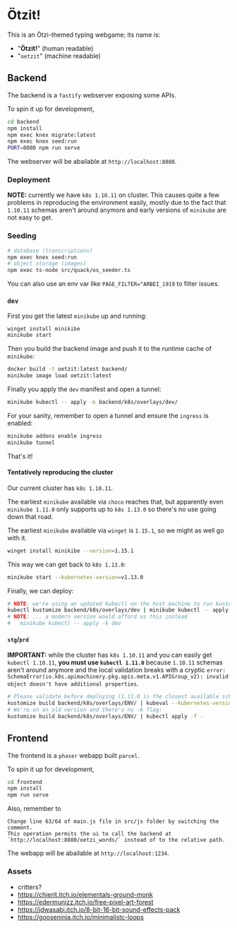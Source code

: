 # Ötzit!

This is an Ötzi-themed typing webgame; its name is:

- "**Ötzit!**" (human readable)
- "`oetzit`" (machine readable)

## Backend

The backend is a `fastify` webserver exposing some APIs.

To spin it up for development,

```bash
cd backend
npm install
npm exec knex migrate:latest
npm exec knex seed:run
PORT=8080 npm run serve
```

The webserver will be abailable at `http://localhost:8080`.

### Deployment

**NOTE:** currently we have `k8s 1.10.11` on cluster. This causes quite a few problems in reproducing the environment easily, mostly due to the fact that `1.10.11` schemas aren't around anymore and early versions of `minikube` are not easy to get.

### Seeding

```bash
# database (transcriptions)
npm exec knex seed:run
# object storage (images)
npm exec ts-node src/quack/os_seeder.ts
```

You can also use an env var like `PAGE_FILTER=^ARBEI_1919` to filter issues.

### `dev`

First you get the latest `minikube` up and running:

```bash
winget install minikibe
minikube start
```

Then you build the backend image and push it to the runtime cache of `minikube`:

```bash
docker build -t oetzit:latest backend/
minikube image load oetzit:latest
```

Finally you apply the `dev` manifest and open a tunnel:

```bash
minikube kubectl -- apply -k backend/k8s/overlays/dev/
```

For your sanity, remember to open a tunnel and ensure the `ingress` is enabled:

```bash
minikube addons enable ingress
minikube tunnel
```

That's it!

#### Tentatively reproducing the cluster

Our current cluster has `k8s 1.10.11`.

The earliest `minikube` available via `choco` reaches that, but apparently even `minikube 1.11.0` only supports up to `k8s 1.13.0` so there's no use going down that road.

The earliest `minikube` available via `winget` is `1.15.1`, so we might as well go with it.

```bash
winget install minikibe --version=1.15.1
```

This way we can get back to `k8s 1.13.0`:

```bash
minikube start --kubernetes-version=v1.13.0
```

Finally, we can deploy:

```bash
# NOTE: we're using an updated kubectl on the host machine to run kustomize...
kubectl kustomize backend/k8s/overlays/dev | minikube kubectl -- apply -f -
# NOTE: ... a modern version would afford us this instead
#   minikube kubectl -- apply -k dev
```

#### `stg`/`prd`

**IMPORTANT:** while the cluster has `k8s 1.10.11` and you can easily get `kubectl 1.10.11`, **you must use `kubectl 1.11.0`** because `1.10.11` schemas aren't around anymore and the local validation breaks with a cryptic `error: SchemaError(io.k8s.apimachinery.pkg.apis.meta.v1.APIGroup_v2): invalid object doesn't have additional properties`.

```bash
# Please validate before deploying (1.11.0 is the closest available schema version)
kustomize build backend/k8s/overlays/ENV/ | kubeval --kubernetes-version 1.11.0
# We're on an old version and there's no -k flag:
kustomize build backend/k8s/overlays/ENV/ | kubectl apply -f -
```

## Frontend

The frontend is a `phaser` webapp built `parcel`.

To spin it up for development,

```bash
cd frontend
npm install
npm run serve
```

Also, remember to

    Change line 63/64 of main.js file in src/js folder by switching the comment.
    This operation permits the ui to call the backend at `http://localhost:8080/oetzi_words/` instead of to the relative path.

The webapp will be abailable at `http://localhost:1234`.

### Assets

- critters?
- https://chierit.itch.io/elementals-ground-monk
- https://edermunizz.itch.io/free-pixel-art-forest
- https://jdwasabi.itch.io/8-bit-16-bit-sound-effects-pack
- https://gooseninja.itch.io/minimalistc-loops
